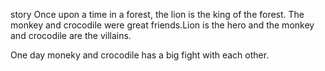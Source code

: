 story
Once upon a time in a forest, the lion is the king of the forest. The monkey and crocodile were great friends.Lion is the hero and the monkey and crocodile are the villains.

One day moneky and crocodile has a big fight with each other.